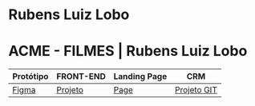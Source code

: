 # Rubens Luiz Lobo
# ACME - FILMES | Rubens Luiz Lobo

Protótipo | FRONT-END | Landing Page | CRM
----------|-----------|--------------|-----
[Figma][link1] | [Projeto][link2] | [Page][link3] | [Projeto GIT][link4] 


[link1]: https://www.figma.com/file/cMH5yUSyi4nZqck18XG8S8/Cat%C3%A1logo-Filmes?type=design&node-id=0%3A1&mode=design&t=nzmwfFCE5JUt267g-1
[link2]: https://github.com/rubensl07/ACME_Filmes
[link3]: https://github.com/rubensl07/ACME_Filmes
[link4]: https://github.com/rubensl07/ACME_Filmes
